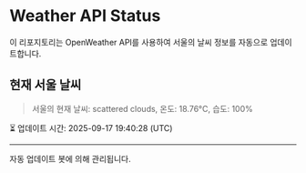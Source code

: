
# Weather API Status

이 리포지토리는 OpenWeather API를 사용하여 서울의 날씨 정보를 자동으로 업데이트합니다.

## 현재 서울 날씨
> 서울의 현재 날씨: scattered clouds, 온도: 18.76°C, 습도: 100%

⏳ 업데이트 시간: 2025-09-17 19:40:28 (UTC)

---
자동 업데이트 봇에 의해 관리됩니다.
